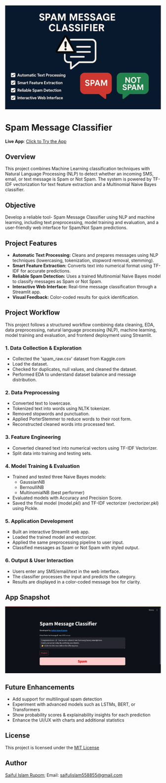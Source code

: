 ![Poster](images/poster.png)
# Spam Message Classifier
**Live App**: [Click to Try the App](https://saiful-islam-rupom-spam-message-classifier.streamlit.app/)

## Overview
This project combines Machine Learning classification techniques with Natural Language Processing (NLP) to detect whether an incoming SMS, email, or text message is Spam or Not Spam. The system is powered by TF-IDF vectorization for text feature extraction and a Multinomial Naive Bayes classifier.

## Objective
Develop a reliable tool- Spam Message Classifier using NLP and machine learning, including text preprocessing, model training and evaluation, and a user-friendly web interface for Spam/Not Spam predictions.

## Project Features
- **Automatic Text Processing:** Cleans and prepares messages using NLP techniques (lowercasing, tokenization, stopword removal, stemming).
- **Smart Feature Extraction:** Converts text into numerical format using TF-IDF for accurate predictions.
- **Reliable Spam Detection:** Uses a trained Multinomial Naive Bayes model to classify messages as Spam or Not Spam.
- **Interactive Web Interface:** Real-time message classification through a Streamlit app.
- **Visual Feedback:** Color-coded results for quick identification.

## Project Workflow
This project follows a structured workflow combining data cleaning, EDA, data preprocessing, natural language processing (NLP), machine learning, model training and evaluation, and frontend deployment using Streamlit.

### 1. Data Collection & Exploration
- Collected the 'spam_raw.csv' dataset from Kaggle.com
- Load the dataset.
- Checked for duplicates, null values, and cleaned the dataset.
- Performed EDA to understand dataset balance and message distribution.

### 2. Data Preprocessing
- Converted text to lowercase.
- Tokenized text into words using NLTK tokenizer.
- Removed stopwords and punctuation.
- Applied PorterStemmer to reduce words to their root form.
- Reconstructed cleaned words into processed text.

### 3. Feature Engineering
- Converted cleaned text into numerical vectors using TF-IDF Vectorizer.
- Split data into training and testing sets.

### 4. Model Training & Evaluation
- Trained and tested three Naive Bayes models:
  - GaussianNB
  - BernoulliNB
  - MultinomialNB (best performer)
- Evaluated models with Accuracy and Precision Score.
- Saved the final model (model.pkl) and TF-IDF vectorizer (vectorizer.pkl) using Pickle.

### 5. Application Development
- Built an interactive Streamlit web app.
- Loaded the trained model and vectorizer.
- Applied the same preprocessing pipeline to user input.
- Classified messages as Spam or Not Spam with styled output.

### 6. Output & User Interaction
- Users enter any SMS/email/text in the web interface.
- The classifier processes the input and predicts the category.
- Results are displayed in a color-coded message box for clarity.

## App Snapshot
![Snapshot](images/snapshot.png)

## Future Enhancements
- Add support for multilingual spam detection
- Experiment with advanced models such as LSTMs, BERT, or Transformers
- Show probability scores & explainability insights for each prediction
- Enhance the UI/UX with charts and additional statistics

## License
This project is licensed under the [MIT License](LICENSE)

## Author
[Saiful Islam Rupom](https://www.linkedin.com/in/saiful-islam-rupom/); Email: saifulislam558855@gmail.com
